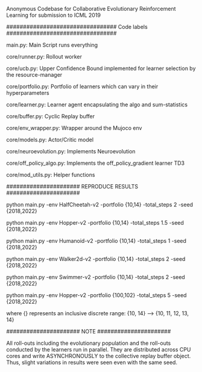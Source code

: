 Anonymous Codebase for Collaborative Evolutionary Reinforcement Learning for submission to ICML 2019

#################################
          Code labels
#################################

main.py: Main Script runs everything

core/runner.py: Rollout worker

core/ucb.py: Upper Confidence Bound implemented for learner selection by the resource-manager

core/portfolio.py: Portfolio of learners which can vary in their hyperparameters

core/learner.py: Learner agent encapsulating the algo and sum-statistics

core/buffer.py: Cyclic Replay buffer

core/env_wrapper.py: Wrapper around the Mujoco env

core/models.py: Actor/Critic model

core/neuroevolution.py: Implements Neuroevolution

core/off_policy_algo.py: Implements the off_policy_gradient learner TD3

core/mod_utils.py: Helper functions



######################
  REPRODUCE RESULTS
######################

python main.py -env HalfCheetah-v2 -portfolio {10,14} -total_steps 2 -seed {2018,2022}

python main.py -env Hopper-v2 -portfolio {10,14} -total_steps 1.5 -seed {2018,2022}

python main.py -env Humanoid-v2 -portfolio {10,14} -total_steps 1 -seed {2018,2022}

python main.py -env Walker2d-v2 -portfolio {10,14} -total_steps 2 -seed {2018,2022}

python main.py -env Swimmer-v2 -portfolio {10,14} -total_steps 2 -seed {2018,2022}

python main.py -env Hopper-v2 -portfolio {100,102} -total_steps 5 -seed {2018,2022}

where {} represents an inclusive discrete range: {10, 14} --> {10, 11, 12, 13, 14}


######################
        NOTE
######################

All roll-outs including the evolutionary population and the roll-outs conducted by the learners run in
parallel. They are distributed across CPU cores and write ASYNCHRONOUSLY to the collective replay buffer object. Thus, slight variations in results were seen even with the same seed.
